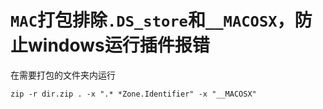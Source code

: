 # `MAC`打包排除`.DS_store`和`__MACOSX`，防止windows运行插件报错
在需要打包的文件夹内运行
```
zip -r dir.zip . -x ".* *Zone.Identifier" -x "__MACOSX"
```
